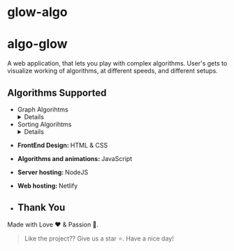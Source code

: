 # glow-algo
# algo-glow
A web application, that lets you play with complex algorithms. User's gets to visualize working of algorithms, at different speeds, and different setups.

## Algorithms Supported

<ul>
<li> Graph Algorihtms
  <details>
  <ul>
    <li> Dijkstra's path finding algorihtm. </li>
    <li> A-Star path finding algorihtm. </li>
    <li> Breadth First Search (BFS) traversal algorihtm. </li>
    <li> Depth First Search (DFS) traversal algorithm. </li>
  </ul>
  </details>
</li>
<li> Sorting Algorihtms
  <details>
  <ul>
    <li> Bubble Sort </li>
    <li> Selection Sort </li>
    <li> Insertion Sort </li>
    <li> Quick Sort </li>
    <li> Merge Sort </li>
    <li> Heap Sort </li>
  </ul>
  </details>
</li>
</ul> 


- <strong> FrontEnd Design: </strong> HTML & CSS
- <strong> Algorithms and animations: </strong> JavaScript
- <strong> Server hosting: </strong> NodeJS
- <strong> Web hosting: </strong> Netlify

- ## **Thank You**
Made with Love ❤️️  &  Passion 🙏.
> Like the project?? Give us a star ⭐. Have a nice day!
